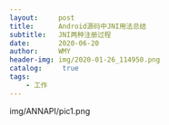 ```yaml
---
layout:     post
title:      Android源码中JNI用法总结
subtitle:   JNI两种注册过程
date:       2020-06-20
author:     WMY
header-img: img/2020-01-26_114950.png
catalog: 	 true
tags: 
    - 工作
---
```



img/ANNAPI/pic1.png